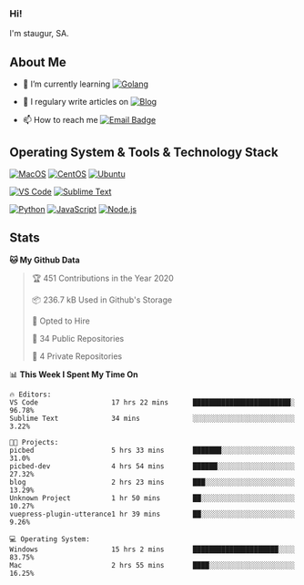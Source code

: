 ### Hi!

I'm staugur, SA.

## About Me

- 🌱 I’m currently learning [![Golang](https://img.shields.io/badge/-Go-7fd5ea?logo=go)](https:/golang.org/)

- 📝 I regulary write articles on [![Blog](https://img.shields.io/badge/-Blog-629ccd?style=for-the-badge&logo=python&logoColor=ffffff)](https://blog.saintic.com)

- 📫 How to reach me [![Email Badge](https://img.shields.io/badge/-email-c14438?style=for-the-badge&logo=Gmail&logoColor=ffffff)](mailto:me@tcw.im)

## Operating System & Tools & Technology Stack

[![MacOS](https://img.shields.io/badge/macOS-Catalina-292e33?style=flat-square&logo=apple&logoColor=ffffff)](https://www.apple.com/macos/catalina/)
[![CentOS](https://img.shields.io/badge/CentOS-7.0-292e33?style=flat-square&logo=CentOS&logoColor=)](https://www.centos.org/)
[![Ubuntu](https://img.shields.io/badge/Ubuntu-18-292e33?style=flat-square&logo=Ubuntu&logoColor=e95420)](https://www.ubuntu.com/)

[![VS Code](https://img.shields.io/badge/IDE-VSCode-292e33?style=flat-square&logo=Visual-studio-code)](https://code.visualstudio.com/)
[![Sublime Text](https://img.shields.io/badge/IDE-SublimeText-black?style=flat-square&logo=Sublime+Text)](https://www.sublimetext.com/)


[![Python](https://img.shields.io/badge/-Python-3776AB?style=flat-square&logo=python&logoColor=ffffff)](https://www.python.org/)
[![JavaScript](https://img.shields.io/badge/-JavaScript-%23F7DF1C?style=flat-square&logo=javascript&logoColor=000000&labelColor=%23F7DF1C&color=%23FFCE5A)](https://www.javascript.com/)
[![Node.js](https://img.shields.io/badge/-Node.js-00ADD8?style=flat-square&logo=node.js&logoColor=ffffff)](https://nodejs.org/)

## Stats

<!--START_SECTION:waka-->
**🐱 My Github Data** 

> 🏆 451 Contributions in the Year 2020
 > 
> 📦 236.7 kB Used in Github's Storage 
 > 
> 💼 Opted to Hire
 > 
> 📜 34 Public Repositories
 > 
> 🔑 4 Private Repositories 

📊 **This Week I Spent My Time On** 

```text
🔥 Editors: 
VS Code                  17 hrs 22 mins      ████████████████████████░   96.78% 
Sublime Text             34 mins             ░░░░░░░░░░░░░░░░░░░░░░░░░   3.22%

🐱‍💻 Projects: 
picbed                   5 hrs 33 mins       ███████░░░░░░░░░░░░░░░░░░   31.0% 
picbed-dev               4 hrs 54 mins       ██████░░░░░░░░░░░░░░░░░░░   27.32% 
blog                     2 hrs 23 mins       ███░░░░░░░░░░░░░░░░░░░░░░   13.29% 
Unknown Project          1 hr 50 mins        ██░░░░░░░░░░░░░░░░░░░░░░░   10.27% 
vuepress-plugin-utterance1 hr 39 mins        ██░░░░░░░░░░░░░░░░░░░░░░░   9.26%

💻 Operating System: 
Windows                  15 hrs 2 mins       █████████████████████░░░░   83.75% 
Mac                      2 hrs 55 mins       ████░░░░░░░░░░░░░░░░░░░░░   16.25%

```


<!--END_SECTION:waka-->
